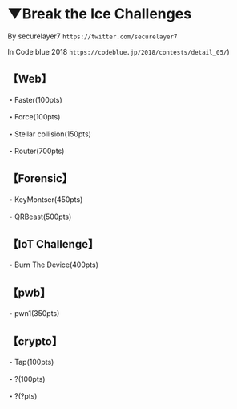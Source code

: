 # ▼Break the Ice Challenges

By securelayer7 `https://twitter.com/securelayer7`

In Code blue 2018 `https://codeblue.jp/2018/contests/detail_05/`)

## 【Web】

・Faster(100pts)

・Force(100pts)

・Stellar collision(150pts)

・Router(700pts)

## 【Forensic】

・KeyMontser(450pts)

・QRBeast(500pts)

## 【IoT Challenge】

・Burn The Device(400pts)

## 【pwb】

・pwn1(350pts)

## 【crypto】

・Tap(100pts)

・?(100pts)

・?(?pts)
